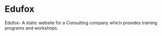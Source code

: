 # Edufox
Edufox- A static website for a Consulting company which provides training programs and workshops.
